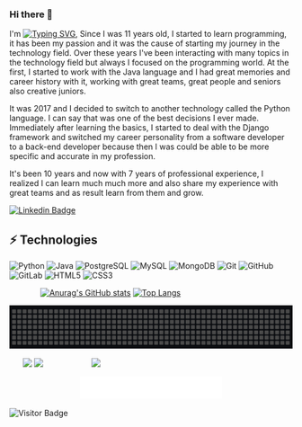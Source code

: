 ### Hi there 👋

I'm [![Typing SVG](https://readme-typing-svg.demolab.com?font=Freehand&duration=1000&pause=1000&color=909090&center=true&vCenter=true&width=115&height=27&lines=Samuel+Arjasbi)](https://git.io/typing-svg), Since I was 11 years old, I started to learn programming, it has been my passion and it was the cause of starting my journey in the technology field. Over these years I've been interacting with many topics in the technology field but always I focused on the programming world.
At the first, I started to work with the Java language and I had great memories and career history with it, working with great teams, great people and seniors also creative juniors. 

It was 2017 and I decided to switch to another technology called the Python language. I can say that was one of the best decisions I ever made. Immediately after learning the basics, I started to deal with the Django framework and switched my career personality from a software developer to a back-end developer because then I was could be able to be more specific and accurate in my profession.

It's been 10 years and now with 7 years of professional experience, I realized I can learn much much more and also share my experience with great teams and as result learn from them and grow.


[![Linkedin Badge](https://img.shields.io/badge/LinkedIn-blue?style=flat-square&logo=linkedin&labelColor=blue&link=https://www.linkedin.com/in/arjasbi/)](https://www.linkedin.com/in/arjasbi/)


## ⚡ Technologies

![Python](https://img.shields.io/badge/-Python-black?style=flat-square&logo=Python)
![Java](https://img.shields.io/badge/-Java-black?style=flat-square&logo=java)
![PostgreSQL](https://img.shields.io/badge/-PostgreSQL-black?style=flat-square&logo=postgresql)
![MySQL](https://img.shields.io/badge/-MySQL-black?style=flat-square&logo=mysql)
![MongoDB](https://img.shields.io/badge/-MongoDB-black?style=flat-square&logo=mongodb)
![Git](https://img.shields.io/badge/-Git-black?style=flat-square&logo=git)
![GitHub](https://img.shields.io/badge/-GitHub-black?style=flat-square&logo=github)
![GitLab](https://img.shields.io/badge/-GitLab-black?style=flat-square&logo=gitlab)
![HTML5](https://img.shields.io/badge/-HTML5-black?style=flat-square&logo=html5&logoColor=white)
![CSS3](https://img.shields.io/badge/-CSS3-black?style=flat-square&logo=css3)



&nbsp;&nbsp;&nbsp;&nbsp;&nbsp;&nbsp;&nbsp;&nbsp;&nbsp;&nbsp;&nbsp;&nbsp;&nbsp;&nbsp;[![Anurag's GitHub stats](https://github-readme-stats.vercel.app/api?username=samuelarjasbi&hide=contribs,prs&theme=radical)](https://github.com/samuelarjasbi/github-readme-stats&hide=contribs,prs&theme=midnight-purple) [![Top Langs](https://github-readme-stats.vercel.app/api/top-langs/?username=samuelarjasbi&hide=css,html,scss,shell&theme=radical&layout=compact)](https://github.com/samuelarjasbi/github-readme-stats&hide=css,html,scss,shell&theme=midnight-purple&layout=compact)


<img src="https://github.com/samuelarjasbi/samuelarjasbi/blob/main/name.gif" alt="" data-canonical-src="https://gyazo.com/eb5c5741b6a9a16c692170a41a49c858.png" width="960"  />

&nbsp;&nbsp;&nbsp;&nbsp;&nbsp;&nbsp;[<img src="https://img.youtube.com/vi/M3JCEj6Ysyg/maxresdefault.jpg" width="30%">](https://youtu.be/M3JCEj6Ysyg "BugCast EP1")
[<img src="https://img.youtube.com/vi/6mb3FyrPOV0/maxresdefault.jpg" width="30%">](https://youtu.be/6mb3FyrPOV0 "BugCast EP2")&nbsp;&nbsp;&nbsp;&nbsp;&nbsp;&nbsp;&nbsp;&nbsp;&nbsp;&nbsp;&nbsp;&nbsp;&nbsp;&nbsp;&nbsp;&nbsp;&nbsp;&nbsp;&nbsp;&nbsp;&nbsp;
[<img src="https://i.imgur.com/v92T6Ql.png" width="17%">](https://www.youtube.com/@bugcast_official "BugCast")

<p align="center">
    <img width="50%" src="metrics.plugin.people.followers.svg" alt="">
</p>



![Visitor Badge](https://visitor-badge.laobi.icu/badge?page_id=sameularjasbi.samuelarjasbi)
<!--
**samuelarjasbi/samuelarjasbi** is a ✨ _special_ ✨ repository because its `README.md` (this file) appears on your GitHub profile.

Here are some ideas to get you started:

- 🔭 I’m currently working on ...
- 🌱 I’m currently learning ...
- 👯 I’m looking to collaborate on ...
- 🤔 I’m looking for help with ...
- 💬 Ask me about ...
- 📫 How to reach me: ...
- 😄 Pronouns: ...
- ⚡ Fun fact: ...
-->


